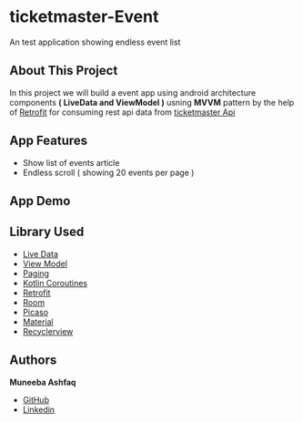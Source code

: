 # ticketmaster-Event
An test application showing endless event list

## About This Project

In this project we will build a event app using android architecture components
<B>( LiveData and ViewModel )</B> usning <B>MVVM</B> pattern by the help of [Retrofit](https://square.github.io/retrofit/) for consuming rest api data from [ticketmaster Api](https://developer.ticketmaster.com/products-and-docs/apis/discovery-api/v2//)

## App Features
* Show list of events article
* Endless scroll ( showing 20 events per page )

## App Demo

## Library Used
* [Live Data](https://developer.android.com/topic/libraries/architecture/livedata)
* [View Model](https://developer.android.com/topic/libraries/architecture/viewmodel)
* [Paging](https://developer.android.com/topic/libraries/architecture/paging/)
* [Kotlin Coroutines](https://developer.android.com/kotlin/coroutines)
* [Retrofit](https://square.github.io/retrofit/)
* [Room](https://developer.android.com/training/data-storage/room)
* [Picaso](https://square.github.io/picasso/)
* [Material](https://material.io/develop/android)
* [Recyclerview](https://developer.android.com/guide/topics/ui/layout/recyclerview)

## Authors

**Muneeba Ashfaq**
* [GitHub](https://github.com/muneba1)
* [Linkedin](https://www.linkedin.com/in/muneebaashfaq/)


